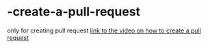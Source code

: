# -create-a-pull-request
only for creating pull request
[link to the video on how to create a pull request](https://www.youtube.com/watch?v=rgbCcBNZcdQ)
